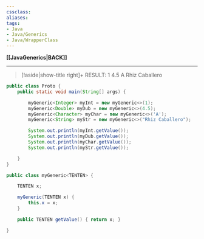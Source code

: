 ```yaml
---
cssclass:
aliases:
tags:
- Java
- Java/Generics
- Java/WrapperClass
---
```

**[[JavaGenerics|BACK]]**

---
>[!aside|show-title right]+ RESULT:
> 1
> 4.5
> A
> Rhiz Caballero

```java
public class Proto {
    public static void main(String[] args) {

        myGeneric<Integer> myInt = new myGeneric<>(1);
        myGeneric<Double> myDub = new myGeneric<>(4.5);
        myGeneric<Character> myChar = new myGeneric<>('A');
        myGeneric<String> myStr = new myGeneric<>("Rhiz Caballero");

        System.out.println(myInt.getValue());
        System.out.println(myDub.getValue());
        System.out.println(myChar.getValue());
        System.out.println(myStr.getValue());

    }
}
```
```java
public class myGeneric<TENTEN> {

    TENTEN x;

    myGeneric(TENTEN x) {
        this.x = x;
    }

    public TENTEN getValue() { return x; }

}
```